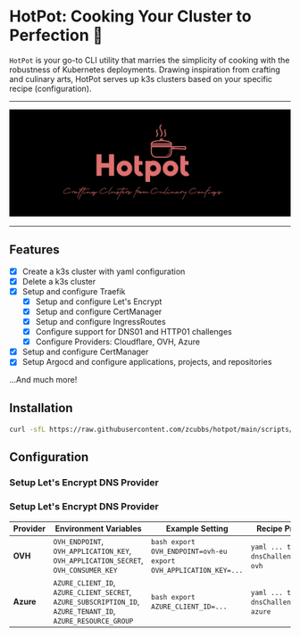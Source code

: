 # HotPot: Cooking Your Cluster to Perfection 🍲

`HotPot` is your go-to CLI utility that marries the simplicity of cooking with the robustness of Kubernetes deployments. Drawing inspiration from crafting and culinary arts, HotPot serves up k3s clusters based on your specific recipe (configuration). 

---
<p align="center">
</p>
<p align="center">
  <img width="850" src="docs/assets/splash.png">
</p>

---

## Features

- [x] Create a k3s cluster with yaml configuration
- [x] Delete a k3s cluster
- [x] Setup and configure Traefik
  - [x] Setup and configure Let's Encrypt
  - [x] Setup and configure CertManager
  - [x] Setup and configure IngressRoutes
  - [x] Configure support for DNS01 and HTTP01 challenges
  - [x] Configure Providers: Cloudflare, OVH, Azure
- [x] Setup and configure CertManager
- [x] Setup Argocd and configure applications, projects, and repositories

...And much more!


## Installation
```bash
curl -sfL https://raw.githubusercontent.com/zcubbs/hotpot/main/scripts/install/install.sh | bash
```

## Configuration

### Setup Let's Encrypt DNS Provider

### Setup Let's Encrypt DNS Provider

| Provider  | Environment Variables                                                                                        | Example Setting                                                       | Recipe Preparation                                       |
|-----------|--------------------------------------------------------------------------------------------------------------|-----------------------------------------------------------------------|----------------------------------------------------------|
| **OVH**   | `OVH_ENDPOINT`, `OVH_APPLICATION_KEY`, `OVH_APPLICATION_SECRET`, `OVH_CONSUMER_KEY`                          | ```bash export OVH_ENDPOINT=ovh-eu export OVH_APPLICATION_KEY=... ``` | ```yaml ... traefik: ... dnsChallengeProvider: ovh ```   |
| **Azure** | `AZURE_CLIENT_ID`, `AZURE_CLIENT_SECRET`, `AZURE_SUBSCRIPTION_ID`, `AZURE_TENANT_ID`, `AZURE_RESOURCE_GROUP` | ```bash export AZURE_CLIENT_ID=... ```                                | ```yaml ... traefik: ... dnsChallengeProvider: azure ``` |


